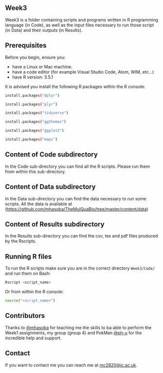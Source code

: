 ## Week3

Week3 is a folder containing scripts and programs written in R programming language (in Code), as well as the input files necessary to run those script (in Data) and their outputs (in Results). 

## Prerequisites

Before you begin, ensure you:

* have a Linux or Mac machine. 
* have a code editor (for example Visual Studio Code, Atom, WIM, etc...)
* have R version: 3.5.1

It is advised you install the following R packages within the R console:
```sh
install.packages("dplyr")
```
```sh
install.packages("plyr")
```
```sh
install.packages("tidyverse")
```
```sh
install.packages("ggthemes")
```
```sh
install.packages("ggplot2")
```
```sh
install.packages("maps")
```
## Content of Code subdirectory

In the Code sub-directory you can find all the R scripts. Please run them from within this sub-directory. 

## Content of Data subdirectory

In the Data sub-directory you can find the data necessary to run some scripts. All the data is available at (https://github.com/mhasoba/TheMulQuaBio/tree/master/content/data)

## Content of Results subdirectory

In the Results sub-directory you can find the csv, tex and pdf files produced by the Rscripts.

## Running R files

To run the R scripts make sure you are in the correct directory `Week3/Code/` and run them on Bash:

```sh
Rscript <script_name> 
```
Or from within the R console:

```sh
source("<script_name>") 
``` 

## Contributors

Thanks to [@mhasoba](https://github.com/mhasoba) for teaching me the skills to ba able to perform the Week1 assignments, my group (group 4) and PokMan [@ph-u](https://github.com/ph-u) for the incredible help and support.

## Contact

If you want to contact me you can reach me at <mc2820@ic.ac.uk>.